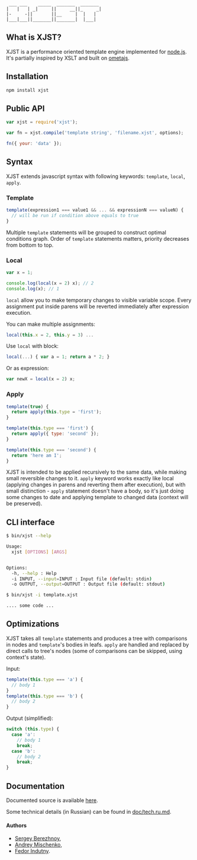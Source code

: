      ___ ___    _____  _______  _______
    |   |   | _|     ||     __||_     _|
    |-     -||       ||__     |  |   |
    |___|___||_______||_______|  |___|

## What is XJST?

XJST is a performance oriented template engine implemented for [node.js][1].
It's partially inspired by XSLT and built on [ometajs][2].

## Installation

```bash
npm install xjst
```

## Public API

```javascript
var xjst = require('xjst');

var fn = xjst.compile('template string', 'filename.xjst', options);

fn({ your: 'data' });
```

## Syntax

XJST extends javascript syntax with following keywords: `template`, `local`,
`apply`.

### Template

```javascript
template(expression1 === value1 && ... && expressionN === valueN) {
  // will be run if condition above equals to true
}
```

Multiple `template` statements will be grouped to construct optimal conditions
graph. Order of `template` statements matters, priority decreases from bottom to
top.

### Local

```javascript
var x = 1;

console.log(local(x = 2) x); // 2
console.log(x); // 1
```

`local` allow you to make temporary changes to visible variable scope. Every
assignment put inside parens will be reverted immediately after expression
execution.

You can make multiple assignments:

```javascript
local(this.x = 2, this.y = 3) ...
```

Use `local` with block:

```javascript
local(...) { var a = 1; return a * 2; }
```

Or as expression:

```javascript
var newX = local(x = 2) x;
```

### Apply

```javascript
template(true) {
  return apply(this.type = 'first');
}

template(this.type === 'first') {
  return apply({ type: 'second' });
}

template(this.type === 'second') {
  return 'here am I';
}
```

XJST is intended to be applied recursively to the same data, while making small
reversible changes to it. `apply` keyword works exactly like local (applying
changes in parens and reverting them after execution), but with small
distinction - `apply` statement doesn't have a body, so it's just doing some
changes to date and applying template to changed data (context will be
preserved).

## CLI interface

```bash
$ bin/xjst --help

Usage:
  xjst [OPTIONS] [ARGS]


Options:
  -h, --help : Help
  -i INPUT, --input=INPUT : Input file (default: stdin)
  -o OUTPUT, --output=OUTPUT : Output file (default: stdout)

$ bin/xjst -i template.xjst

.... some code ...
```

## Optimizations

XJST takes all `template` statements and produces a tree with comparisons in
nodes and `template`'s bodies in leafs. `apply` are handled and replaced by
direct calls to tree's nodes (some of comparisons can be skipped, using
context's state).

Input:

```javascript
template(this.type === 'a') {
  // body 1
}
template(this.type === 'b') {
  // body 2
}
```

Output (simplified):

```javascript
switch (this.type) {
  case 'a':
    // body 1
    break;
  case 'b':
    // body 2
    break;
}
```

## Documentation

Documented source is available [here][3].

Some technical details (in Russian) can be found in [doc/tech.ru.md](https://github.com/veged/xjst/blob/master/doc/tech.ru.md).

#### Authors

* [Sergey Berezhnoy](https://github.com/veged),
* [Andrey Mischenko](https://github.com/druxa),
* [Fedor Indutny](https://github.com/indutny).

[1]: http://nodejs.org/
[2]: https://github.com/veged/ometa-js
[3]: http://veged.github.com/xjst/
